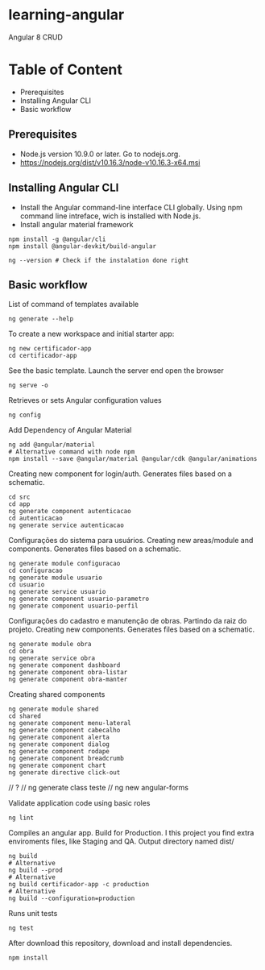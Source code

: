 ﻿# learning-angular

Angular 8 CRUD

# Table of Content
- Prerequisites
- Installing Angular CLI
- Basic workflow

## Prerequisites

- Node.js version 10.9.0 or later. Go to nodejs.org.
- https://nodejs.org/dist/v10.16.3/node-v10.16.3-x64.msi

## Installing Angular CLI

- Install the Angular command-line interface CLI globally. Using npm command line intreface, wich is installed with Node.js.
- Install angular material framework
```shel
npm install -g @angular/cli
npm install @angular-devkit/build-angular

ng --version # Check if the instalation done right
```

## Basic workflow

List of command of templates available
```shel
ng generate --help
```

To create a new workspace and initial starter app:
```shel
ng new certificador-app
cd certificador-app
```

See the basic template. Launch the server end open the browser
```shel
ng serve -o
```

Retrieves or sets Angular configuration values
```shel
ng config
```

Add Dependency of Angular Material
```shel
ng add @angular/material
# Alternative command with node npm
npm install --save @angular/material @angular/cdk @angular/animations
```

Creating new component for login/auth. Generates files based on a schematic.
```shel
cd src
cd app
ng generate component autenticacao
cd autenticacao
ng generate service autenticacao
```

Configurações do sistema para usuários.
Creating new areas/module and components. Generates files based on a schematic.
```shel
ng generate module configuracao
cd configuracao
ng generate module usuario
cd usuario
ng generate service usuario
ng generate component usuario-parametro
ng generate component usuario-perfil
```

Configurações do cadastro e manutenção de obras. Partindo da raiz do projeto.
Creating new components. Generates files based on a schematic.
```shel
ng generate module obra
cd obra
ng generate service obra
ng generate component dashboard
ng generate component obra-listar
ng generate component obra-manter
```

Creating shared components
```shel
ng generate module shared
cd shared
ng generate component menu-lateral
ng generate component cabecalho
ng generate component alerta
ng generate component dialog
ng generate component rodape
ng generate component breadcrumb
ng generate component chart
ng generate directive click-out
```

// ?
// ng generate class teste
// ng new angular-forms

Validate application code using basic roles
```shel
ng lint
```

Compiles an angular app. Build for Production. I this project you find extra enviroments files, like Staging and QA. Output directory named dist/
```shel
ng build
# Alternative
ng build --prod
# Alternative
ng build certificador-app -c production
# Alternative
ng build --configuration=production
```

Runs unit tests
```shel
ng test
```

After download this repository, download and install dependencies.
```shel
npm install
```